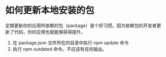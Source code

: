 # 如何更新本地安装的包

定期更新你的应用所依赖的包（package）是个好习惯。因为依赖包的开发者更新了代码，你的应用也就能够获得提升。

1. 在 package.json 文件所在的目录中执行 npm update 命令
2. 执行 npm outdated 命令。不应该有任何输出。